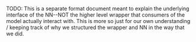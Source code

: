 TODO: This is a separate format document meant to explain the underlying
interface of the NN--NOT the higher level wrapper that consumers of the model
actually interact with. This is more so just for our own understanding / keeping
track of why we structured the wrapper and NN in the way that we did.